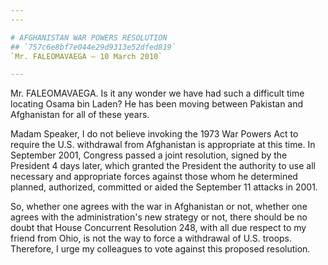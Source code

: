 ```yaml
---
---

# AFGHANISTAN WAR POWERS RESOLUTION
## `757c6e8bf7e044e29d9313e52dfed819`
`Mr. FALEOMAVAEGA — 10 March 2010`

---
```



Mr. FALEOMAVAEGA. Is it any wonder we have had such a difficult time 
locating Osama bin Laden? He has been moving between Pakistan and 
Afghanistan for all of these years.

Madam Speaker, I do not believe invoking the 1973 War Powers Act to 
require the U.S. withdrawal from Afghanistan is appropriate at this 
time. In September 2001, Congress passed a joint resolution, signed by 
the President 4 days later, which granted the President the authority 
to use all necessary and appropriate forces against those whom he 
determined planned, authorized, committed or aided the September 11 
attacks in 2001.



So, whether one agrees with the war in Afghanistan or not, whether 
one agrees with the administration's new strategy or not, there should 
be no doubt that House Concurrent Resolution 248, with all due respect 
to my friend from Ohio, is not the way to force a withdrawal of U.S. 
troops. Therefore, I urge my colleagues to vote against this proposed 
resolution.